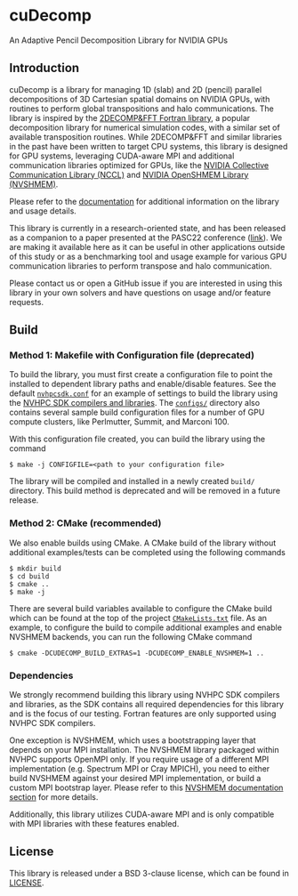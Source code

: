 # cuDecomp

An Adaptive Pencil Decomposition Library for NVIDIA GPUs

## Introduction

cuDecomp is a library for managing 1D (slab) and 2D (pencil) parallel decompositions of 3D Cartesian spatial domains on NVIDIA GPUs, with routines to perform global transpositions and halo communications. The library is inspired by the [2DECOMP&FFT Fortran library](https://github.com/xcompact3d/2decomp-fft), a popular decomposition library for numerical simulation codes, with a similar set of available transposition routines. While 2DECOMP&FFT and similar libraries in the past have been written to target CPU systems, this library is designed for GPU systems, leveraging CUDA-aware MPI and additional communication libraries optimized for GPUs, like the [NVIDIA Collective Communication Library (NCCL)](https://github.com/NVIDIA/nccl) and [NVIDIA OpenSHMEM Library (NVSHMEM)](https://developer.nvidia.com/nvshmem).

Please refer to the [documentation](https://nvidia.github.io/cuDecomp/) for additional information on the library and usage details.

This library is currently in a research-oriented state, and has been released as a companion to a paper presented at the PASC22 conference ([link](https://dl.acm.org/doi/10.1145/3539781.3539797)). We are making it available here as it can be useful in other applications outside of this study or as a benchmarking tool and usage example for various GPU communication libraries to perform transpose and halo communication.

Please contact us or open a GitHub issue if you are interested in using this library in your own solvers and have questions on usage and/or feature requests.

## Build

### Method 1: Makefile with Configuration file (deprecated)
To build the library, you must first create a configuration file to point the installed to dependent library paths and enable/disable features.
See the default [`nvhpcsdk.conf`](configs/nvhpcsdk.conf) for an example of settings to build the library using the [NVHPC SDK compilers and libraries](https://developer.nvidia.com/hpc-sdk).
The [`configs/`](configs) directory also contains several sample build configuration files for a number of GPU compute clusters, like Perlmutter, Summit, and Marconi 100.

With this configuration file created, you can build the library using the command

```shell
$ make -j CONFIGFILE=<path to your configuration file>
```

The library will be compiled and installed in a newly created `build/` directory. This build method is deprecated and will be removed in a future release.

### Method 2: CMake (recommended)
We also enable builds using CMake. A CMake build of the library without additional examples/tests can be completed using the following commands
```shell
$ mkdir build
$ cd build
$ cmake ..
$ make -j
```
There are several build variables available to configure the CMake build which can be found at the top of the project [`CMakeLists.txt`](CMakeLists.txt) file. As an example,
to configure the build to compile additional examples and enable NVSHMEM backends, you can run the following CMake command
```shell
$ cmake -DCUDECOMP_BUILD_EXTRAS=1 -DCUDECOMP_ENABLE_NVSHMEM=1 ..
```


### Dependencies
We strongly recommend building this library using NVHPC SDK compilers and libraries, as the SDK contains all required dependencies for this library and is the focus of our testing. Fortran features are only supported using NVHPC SDK compilers.

One exception is NVSHMEM, which uses a bootstrapping layer that depends on your MPI installation. The NVSHMEM library packaged within NVHPC
supports OpenMPI only. If you require usage of a different MPI implementation (e.g. Spectrum MPI or Cray MPICH), you need to either build
NVSHMEM against your desired MPI implementation, or build a custom MPI bootstrap layer. Please refer to this [NVSHMEM documentation section](https://docs.nvidia.com/hpc-sdk/nvshmem/install-guide/index.html#use-nvshmem-mpi) for more details.

Additionally, this library utilizes CUDA-aware MPI and is only compatible with MPI libraries with these features enabled.

## License
This library is released under a BSD 3-clause license, which can be found in [LICENSE](license).

